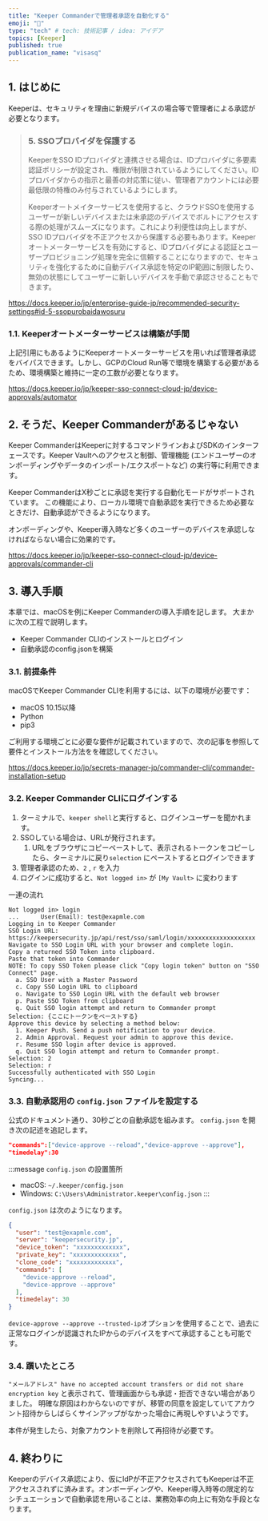 ```yaml
---
title: "Keeper Commanderで管理者承認を自動化する"
emoji: "🤖"
type: "tech" # tech: 技術記事 / idea: アイデア
topics: [Keeper]
published: true
publication_name: "visasq"
---
```



## 1. はじめに

Keeperは、セキュリティを理由に新規デバイスの場合等で管理者による承認が必要となります。

>### 5. SSOプロバイダを保護する
>
>KeeperをSSO IDプロバイダと連携させる場合は、IDプロバイダに多要素認証ポリシーが設定され、権限が制限されているようにしてください。IDプロバイダからの指示と最善の対応策に従い、管理者アカウントには必要最低限の特権のみ付与されているようにします。
>
>Keeperオートメイターサービスを使用すると、クラウドSSOを使用するユーザーが新しいデバイスまたは未承認のデバイスでボルトにアクセスする際の処理がスムーズになります。これにより利便性は向上しますが、SSO IDプロバイダを不正アクセスから保護する必要もあります。Keeperオートメーターサービスを有効にすると、IDプロバイダによる認証とユーザープロビジョニング処理を完全に信頼することになりますので、セキュリティを強化するために自動デバイス承認を特定のIP範囲に制限したり、無効の状態にしてユーザーに新しいデバイスを手動で承認させることもできます。

https://docs.keeper.io/jp/enterprise-guide-jp/recommended-security-settings#id-5-ssopurobaidawosuru

### 1.1. Keeperオートメーターサービスは構築が手間

上記引用にもあるようにKeeperオートメーターサービスを用いれば管理者承認をバイパスできます。しかし、GCPのCloud Run等で環境を構築する必要があるため、環境構築と維持に一定の工数が必要となります。

https://docs.keeper.io/jp/keeper-sso-connect-cloud-jp/device-approvals/automator

## 2. そうだ、Keeper Commanderがあるじゃない

Keeper CommanderはKeeperに対するコマンドラインおよびSDKのインターフェースです。Keeper Vaultへのアクセスと制御、管理機能 (エンドユーザーのオンボーディングやデータのインポート/エクスポートなど) の実行等に利用できます。

Keeper CommanderはX秒ごとに承認を実行する自動化モードがサポートされています。
この機能により、ローカル環境で自動承認を実行できるため必要なときだけ、自動承認ができるようになります。

オンボーディングや、Keeper導入時など多くのユーザーのデバイスを承認しなければならない場合に効果的です。

https://docs.keeper.io/jp/keeper-sso-connect-cloud-jp/device-approvals/commander-cli

## 3. 導入手順

本章では、macOSを例にKeeper Commanderの導入手順を記します。
大まかに次の工程で説明します。

- Keeper Commander CLIのインストールとログイン
- 自動承認のconfig.jsonを構築

### 3.1. 前提条件

macOSでKeeper Commander CLIを利用するには、以下の環境が必要です：

- macOS 10.15以降
- Python
- pip3

ご利用する環境ごとに必要な要件が記載されていますので、次の記事を参照して要件とインストール方法をを確認してください。

https://docs.keeper.io/jp/secrets-manager-jp/commander-cli/commander-installation-setup

### 3.2. Keeper Commander CLIにログインする

1. ターミナルで、`keeper shell`と実行すると、ログインユーザーを聞かれます。
2. SSOしている場合は、URLが発行されます。
   1. URLをブラウザにコピーペーストして、表示されるトークンをコピーしたら、ターミナルに戻り`selection` にペーストするとログインできます
3. 管理者承認のため、`2` , `r` を入力
4. ログインに成功すると、`Not logged in>` が `[My Vault>` に変わります

一連の流れ

```shell
Not logged in> login
...      User(Email): test@exapmle.com
Logging in to Keeper Commander
SSO Login URL:
https://keepersecurity.jp/api/rest/sso/saml/login/xxxxxxxxxxxxxxxxxxx
Navigate to SSO Login URL with your browser and complete login.
Copy a returned SSO Token into clipboard.
Paste that token into Commander
NOTE: To copy SSO Token please click "Copy login token" button on "SSO Connect" page.
  a. SSO User with a Master Password
  c. Copy SSO Login URL to clipboard
  o. Navigate to SSO Login URL with the default web browser
  p. Paste SSO Token from clipboard
  q. Quit SSO login attempt and return to Commander prompt
Selection: {ここにトークンをペーストする}
Approve this device by selecting a method below:
  1. Keeper Push. Send a push notification to your device.
  2. Admin Approval. Request your admin to approve this device.
  r. Resume SSO login after device is approved.
  q. Quit SSO login attempt and return to Commander prompt.
Selection: 2
Selection: r
Successfully authenticated with SSO Login
Syncing...
```

### 3.3. 自動承認用の `config.json` ファイルを設定する

公式のドキュメント通り、30秒ごとの自動承認を組みます。
`config.json` を開き次の記述を追記します。

```json
"commands":["device-approve --reload","device-approve --approve"],
"timedelay":30
```

:::message
`config.json` の設置箇所
- macOS: `~/.keeper/config.json`
- Windows: `C:\Users\Administrator.keeper\config.json`
:::

`config.json` は次のようになります。

```json
{
  "user": "test@exapmle.com",
  "server": "keepersecurity.jp",
  "device_token": "xxxxxxxxxxxxx",
  "private_key": "xxxxxxxxxxxxx",
  "clone_code": "xxxxxxxxxxxxx",
  "commands": [
    "device-approve --reload",
    "device-approve --approve"
  ],
  "timedelay": 30
}
```

`device-approve --approve --trusted-ip`オプションを使用することで、過去に正常なログインが認識されたIPからのデバイスをすべて承認することも可能です。

### 3.4. 躓いたところ

`"メールアドレス" have no accepted account transfers or did not share encryption key`
と表示されて、管理画面からも承認・拒否できない場合がありました。
明確な原因はわからないのですが、移管の同意を設定していてアカウント招待からしばらくサインアップがなかった場合に再現しやすいようです。

本件が発生したら、対象アカウントを削除して再招待が必要です。

## 4. 終わりに

Keeperのデバイス承認により、仮にIdPが不正アクセスされてもKeeperは不正アクセスされずに済みます。オンボーディングや、Keeper導入時等の限定的なシチュエーションで自動承認を用いることは、業務効率の向上に有効な手段となります。
